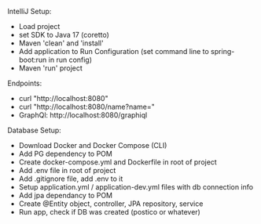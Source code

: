 IntelliJ Setup:
- Load project 
- set SDK to Java 17 (coretto)
- Maven 'clean' and 'install'
- Add application to Run Configuration (set command line to spring-boot:run in run config)
- Maven 'run' project

Endpoints:
- curl "http://localhost:8080"
- curl "http://localhost:8080/name?name=<NAME>"
- GraphQl: http://localhost:8080/graphiql

Database Setup:
- Download Docker and Docker Compose (CLI)
- Add PG dependency to POM
- Create docker-compose.yml and Dockerfile in root of project
- Add .env file in root of project
- Add .gitignore file, add .env to it
- Setup application.yml / application-dev.yml files with db connection info
- Add jpa dependancy to POM
- Create @Entity object, controller, JPA repository, service
- Run app, check if DB was created (postico or whatever)